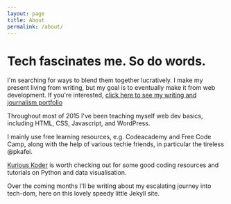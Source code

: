 ```yaml
---
layout: page
title: About
permalink: /about/
---
```


# Tech fascinates me. So do words. 

I'm searching for ways to blend them together lucratively. I make my present living from writing, but my goal is to eventually make it from web development. If you're interested, [click here to see my writing and journalism portfolio](http://samanthanorth.com)

Throughout most of 2015 I've been teaching myself web dev basics, including HTML, CSS, Javascript, and WordPress. 

I mainly use free learning resources, e.g. Codeacademy and Free Code Camp, along with the help of various techie friends, in particular the tireless @pkafei.

[Kurious Koder](http://www.kuriouskoder.com) is worth checking out for some good coding resources and tutorials on Python and data visualisation. 

Over the coming months I'll be writing about my escalating journey into tech-dom, here on this lovely speedy little Jekyll site. 




